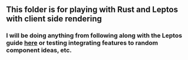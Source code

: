 ## This folder is for playing with Rust and Leptos with client side rendering
### I will be doing anything from following along with the Leptos guide [here](https://leptos-rs.github.io/leptos/01_introduction.html) or testing integrating features to random component ideas, etc.